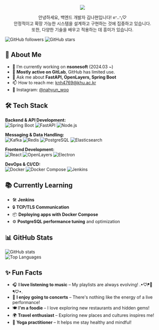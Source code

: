  
<p align='center'>
<img src="https://capsule-render.vercel.app/api?type=slice&color=EFC3C5&height=200&section=header&text=NAHYEON%20KIM&fontSize=70&fontColor=8CA3CB&animation=fadeIn">
</p>

<p align='center'>
안녕하세요, 백엔드 개발자 김나현입니다! ฅᐢ..ᐢ₎♡
  <br>
안정적이고 확장 가능한 시스템을 설계하고 구현하는 것에 집중하고 있습니다.
  <br>
또한, 다양한 기술을 배우고 적용하는 데 흥미가 있습니다.
</p>

![GitHub followers](https://img.shields.io/github/followers/nahyun0121?style=social)
![GitHub stars](https://img.shields.io/github/stars/nahyun0121?style=social)

## 🚀 About Me
- 🔭 I’m currently working on **nsonesoft** (2024.03 ~)
- 📂 **Mostly active on GitLab**, GitHub has limited use.
- 💬 Ask me about **FastAPI, OpenLayers, Spring Boot**
- 📫 How to reach me: knh4769@khu.ac.kr
- 📲 Instagram: [@nahyun_woo](https://instagram.com/nahyun_woo)  

## 🛠 Tech Stack
**Backend & API Development:**  
![Spring Boot](https://img.shields.io/badge/Spring%20Boot-6DB33F?style=for-the-badge&logo=springboot&logoColor=white)  ![FastAPI](https://img.shields.io/badge/FastAPI-009688?style=for-the-badge&logo=fastapi&logoColor=white)  ![Node.js](https://img.shields.io/badge/Node.js-339933?style=for-the-badge&logo=nodedotjs&logoColor=white)  

**Messaging & Data Handling:**  
![Kafka](https://img.shields.io/badge/Kafka-231F20?style=for-the-badge&logo=apache-kafka&logoColor=white)  ![Redis](https://img.shields.io/badge/Redis-DC382D?style=for-the-badge&logo=redis&logoColor=white)  ![PostgreSQL](https://img.shields.io/badge/PostgreSQL-4169E1?style=for-the-badge&logo=postgresql&logoColor=white)  ![Elasticsearch](https://img.shields.io/badge/Elasticsearch-005571?style=for-the-badge&logo=elasticsearch&logoColor=white)  

**Frontend Development:**  
![React](https://img.shields.io/badge/React-61DAFB?style=for-the-badge&logo=react&logoColor=black)  ![OpenLayers](https://img.shields.io/badge/OpenLayers-1F6CB0?style=for-the-badge&logo=openlayers&logoColor=white)  ![Electron](https://img.shields.io/badge/Electron-47848F?style=for-the-badge&logo=electron&logoColor=white)  

**DevOps & CI/CD:**  
![Docker](https://img.shields.io/badge/Docker-2496ED?style=for-the-badge&logo=docker&logoColor=white)  ![Docker Compose](https://img.shields.io/badge/Docker%20Compose-2496ED?style=for-the-badge&logo=docker&logoColor=white)  ![Jenkins](https://img.shields.io/badge/Jenkins-D24939?style=for-the-badge&logo=jenkins&logoColor=white)  

## 📚 Currently Learning  
- 🛠 **Jenkins**  
- 🔒 **TCP/TLS Communication**
- 📦 **Deploying apps with Docker Compose** 
- ⚙️ **PostgreSQL performance tuning** and optimization 

## 📊 GitHub Stats
![GitHub stats](https://github-readme-stats.vercel.app/api?username=nahyun0121&show_icons=true&theme=radical)  
![Top Languages](https://github-readme-stats.vercel.app/api/top-langs/?username=nahyun0121&layout=compact&theme=radical)  

## ✨ Fun Facts
- 🎧 **I love listening to music** – My playlists are always evolving! .•♡ᖰ🐹ᖳ♡•.
- 🎤 **I enjoy going to concerts** – There's nothing like the energy of a live performance!  
- 🍽️ **I'm a foodie** – I love exploring new restaurants and hidden gems!  
- 🌍 **Travel enthusiast** – Exploring new places and cultures inspires me!
- 🧘 **Yoga practitioner** – It helps me stay healthy and mindful!
